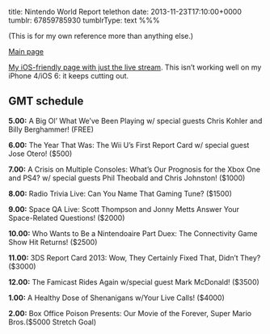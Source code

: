 title: Nintendo World Report telethon
date: 2013-11-23T17:10:00+0000
tumblr: 67859785930
tumblrType: text
%%%

(This is for my own reference more than anything else.)

[Main page](http://www.nintendoworldreport.com/sitenews/35994)

[My iOS-friendly page with just the live stream](http://douglashill.co/nwr-telethon.html). This isn’t working well on my iPhone 4/iOS 6: it keeps cutting out. 

## GMT schedule ##

**5.00:** A Big Ol’ What We’ve Been Playing w/ special guests Chris Kohler and Billy Berghammer! (FREE)

**6.00:** The Year That Was: The Wii U’s First Report Card w/ special guest Jose Otero! ($500)

**7.00:** A Crisis on Multiple Consoles: What’s Our Prognosis for the Xbox One and PS4? w/ special guests Phil Theobald and Chris Johnston! ($1000)

**8.00:** Radio Trivia Live: Can You Name That Gaming Tune? ($1500)

**9.00:** Space QA Live: Scott Thompson and Jonny Metts Answer Your Space-Related Questions! ($2000)

**10.00:** Who Wants to Be a Nintendoaire Part Duex: The Connectivity Game Show Hit Returns! ($2500)

**11.00:** 3DS Report Card 2013: Wow, They Certainly Fixed That, Didn’t They? ($3000)

**12.00:** The Famicast Rides Again w/special guest Mark McDonald! ($3500)

**1.00:** A Healthy Dose of Shenanigans w/Your Live Calls! ($4000)

**2.00:** Box Office Poison Presents: Our Movie of the Forever, Super Mario Bros.($5000 Stretch Goal)
